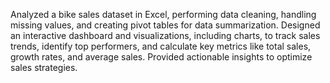 Analyzed a bike sales dataset in Excel, performing data cleaning, handling missing values, and creating pivot tables for data summarization. Designed an interactive dashboard and visualizations, including charts, to track sales trends, identify top performers, and calculate key metrics like total sales, growth rates, and average sales. Provided actionable insights to optimize sales strategies.
